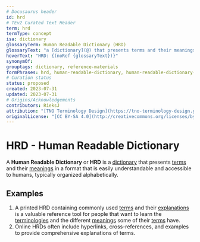 ```yaml
---
# Docusaurus header
id: hrd
# TEv2 Curated Text Header
term: hrd
termType: concept
isa: dictionary
glossaryTerm: Human Readable Dictionary (HRD)
glossaryText: "a [dictionary](@) that presents terms and their meanings in a format that is easily understandable and accessible to humans, typically organized alphabetically."
hoverText: "HRD: {(noRef {glossaryText})}"
synonymOf:
grouptags: dictionary, reference-materials
formPhrases: hrd, human-readable-dictionary, human-readable-dictionary-hrd
# Curation status
status: proposed
created: 2023-07-31
updated: 2023-07-31
# Origins/Acknowledgements
contributors: RieksJ
attribution: "[TNO Terminology Design](https://tno-terminology-design.github.io/tev2-specifications/docs/tev2)"
originalLicense: "[CC BY-SA 4.0](http://creativecommons.org/licenses/by-sa/4.0/?ref=chooser-v1)"
---
```


# HRD - Human Readable Dictionary

A **Human Readable Dictionary** or **HRD** is a [dictionary](@) that presents [terms](@) and their [meanings](definition@) in a format that is easily understandable and accessible to humans, typically organized alphabetically.

## Examples

1. A printed HRD containing commonly used [terms](@) and their [explanations](definition@) is a valuable reference tool for people that want to learn the [terminologies](@) and the different [meanings](@) some of their [terms](@) have.
2. Online HRDs often include hyperlinks, cross-references, and examples to provide comprehensive explanations of terms.
